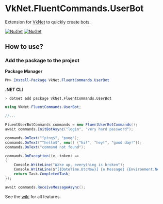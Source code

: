 # VkNet.FluentCommands.UserBot
Extension for [VkNet](https://github.com/vknet/vk) to quickly create bots.

[![NuGet](https://img.shields.io/nuget/v/VkNet.FluentCommands.UserBot.svg)](https://www.nuget.org/packages/VkNet.FluentCommands.UserBot/)
[![NuGet](https://img.shields.io/nuget/dt/VkNet.FluentCommands.UserBot.svg)](https://www.nuget.org/packages/VkNet.FluentCommands.UserBot/)

## How to use?
### Add the package to the project
**Package Manager**
``` powershell
PM> Install-Package VkNet.FluentCommands.UserBot
```
**.NET CLI**
``` bash
> dotnet add package VkNet.FluentCommands.UserBot
```
``` C#
using VkNet.FluentCommands.UserBot;

//...

FluentUserBotCommands commands = new FluentUserBotCommands();
await commands.InitBotAsync("login", "very hard password");

commands.OnText("^ping$", "pong");
commands.OnText("^hello$", new[] {"hi!", "hey!", "good day!"});
commands.OnText("command not found");

commands.OnException((e, token) =>
{
    Console.WriteLine("Wake up, everything is broken");
    Console.WriteLine($"[{DateTime.UtcNow}] {e.Message} {Environment.NewLine} {e.StackTrace}");
    return Task.CompletedTask;
});

await commands.ReceiveMessageAsync();
```

See the [wiki](https://github.com/ariusbronte/VkNet.FluentCommands.UserBot/wiki) for all features.
